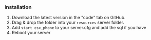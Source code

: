 ### Installation
1) Download the latest version in the "code" tab on GitHub.
2) Drag & drop the folder into your `resources` server folder.
4) Add `start esx_phone` to your server.cfg and add the sql if you have
5) Reboot your server